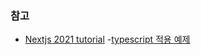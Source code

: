 ### 참고

- [Nextjs 2021 tutorial](https://www.youtube.com/watch?v=mTz0GXj8NN0&t=951s) -[typescript 적용 예제](https://github.com/vercel/next.js/tree/canary/examples/with-typescript)
